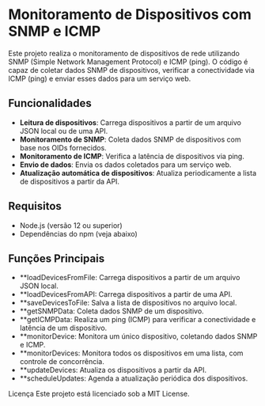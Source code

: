 # Monitoramento de Dispositivos com SNMP e ICMP

Este projeto realiza o monitoramento de dispositivos de rede utilizando SNMP (Simple Network Management Protocol) e ICMP (ping). O código é capaz de coletar dados SNMP de dispositivos, verificar a conectividade via ICMP (ping) e enviar esses dados para um serviço web.

## Funcionalidades

- **Leitura de dispositivos**: Carrega dispositivos a partir de um arquivo JSON local ou de uma API.
- **Monitoramento de SNMP**: Coleta dados SNMP de dispositivos com base nos OIDs fornecidos.
- **Monitoramento de ICMP**: Verifica a latência de dispositivos via ping.
- **Envio de dados**: Envia os dados coletados para um serviço web.
- **Atualização automática de dispositivos**: Atualiza periodicamente a lista de dispositivos a partir da API.

## Requisitos

- Node.js (versão 12 ou superior)
- Dependências do npm (veja abaixo)

## Funções Principais
- **loadDevicesFromFile: Carrega dispositivos a partir de um arquivo JSON local.
- **loadDevicesFromAPI: Carrega dispositivos a partir de uma API.
- **saveDevicesToFile: Salva a lista de dispositivos no arquivo local.
- **getSNMPData: Coleta dados SNMP de um dispositivo.
- **getICMPData: Realiza um ping (ICMP) para verificar a conectividade e latência de um dispositivo.
- **monitorDevice: Monitora um único dispositivo, coletando dados SNMP e ICMP.
- **monitorDevices: Monitora todos os dispositivos em uma lista, com controle de concorrência.
- **updateDevices: Atualiza os dispositivos a partir da API.
- **scheduleUpdates: Agenda a atualização periódica dos dispositivos.

Licença
Este projeto está licenciado sob a MIT License.
